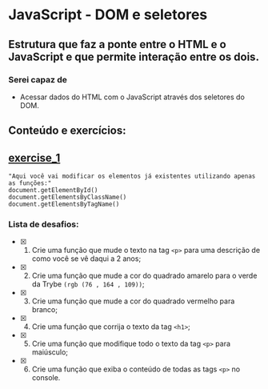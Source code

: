 # JavaScript - DOM e seletores
## Estrutura que faz a ponte entre o HTML e o JavaScript e que permite interação entre os dois.

### Serei capaz de
- Acessar dados do HTML com o JavaScript através dos seletores do DOM.

## Conteúdo e exercícios:
## [exercise_1](exercise_1.html)
```
"Aqui você vai modificar os elementos já existentes utilizando apenas as funções:"
document.getElementById()
document.getElementsByClassName()
document.getElementsByTagName()
```
### Lista de desafios:
- [x] 1. Crie uma função que mude o texto na tag ```<p>``` para uma descrição de como você se vê daqui a 2 anos;
- [x] 2. Crie uma função que mude a cor do quadrado amarelo para o verde da Trybe ```(rgb (76 , 164 , 109))```;
- [x] 3. Crie uma função que mude a cor do quadrado vermelho para branco;
- [x] 4. Crie uma função que corrija o texto da tag ```<h1>```;
- [x] 5. Crie uma função que modifique todo o texto da tag ```<p>``` para maiúsculo;
- [x] 6. Crie uma função que exiba o conteúdo de todas as tags ```<p>``` no console.
